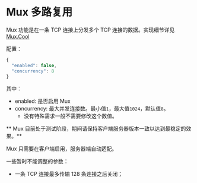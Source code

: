 # Mux 多路复用

Mux 功能是在一条 TCP 连接上分发多个 TCP 连接的数据。实现细节详见[Mux.Cool](https://www.v2ray.com/eng/protocols/muxcool.html)

配置：

```javascript
{
  "enabled": false,
  "concurrency": 8
}
```

其中：

* enabled: 是否启用 Mux
* concurrency: 最大并发连接数。最小值`1`，最大值`1024`，默认值`8`。
  * 没有特殊需求一般不需要修改这个数值。

** Mux 目前处于测试阶段，期间请保持客户端服务器版本一致以达到最稳定的效果。**

Mux 只需要在客户端启用，服务器端自动适配。

一些暂时不能调整的参数：

* 一条 TCP 连接最多传输 128 条连接之后关闭；
